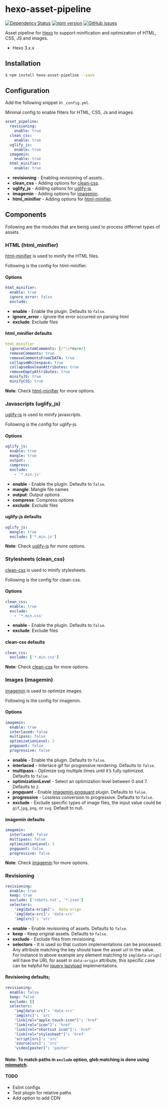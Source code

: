 # hexo-asset-pipeline
[![Dependency Status](https://david-dm.org/bhaskarmelkani/hexo-asset-pipeline/status.svg?style=flat)](https://david-dm.org/bhaskarmelkani/hexo-asset-pipeline) [![npm version](https://badge.fury.io/js/hexo-asset-pipeline.svg)](https://badge.fury.io/js/hexo-asset-pipeline)    [![GitHub issues](https://img.shields.io/github/issues/bhaskarmelkani/hexo-asset-pipeline.svg)](https://github.com/bhaskarmelkani/hexo-asset-pipeline/issues)

Asset pipeline for [Hexo](https://hexo.io/) to support minification and optimization of HTML, CSS, JS and images.
- Hexo 3.x.x

## Installation
``` bash
$ npm install hexo-asset-pipeline --save
```
## Configuration
Add the following snippet in `_config.yml`.

Minimal config to enable filters for HTML, CSS, Js and images.
```yaml
asset_pipeline:
  revisioning:
    enable: true
  clean_css:
    enable: true
  uglify_js:
    enable: true
  imagemin:
    enable: true
  html_minifier:
    enable: true
```
- **revisioning** - Enabling revisioning of assets..
- **clean_css** - Adding options for [clean-css](https://www.npmjs.com/package/clean-css).
- **uglify_js** - Adding options for [uglify-js](https://www.npmjs.com/package/uglify-js).
- **imagemin** - Adding options for [imagemin](https://www.npmjs.com/package/imagemin).
- **html_minifier** - Adding options for [html-minifier](https://www.npmjs.com/package/html-minifier).

## Components
Following are the modules that are being used to process differnet types of assets.

### HTML (html_minifier)
[html-minifier](https://www.npmjs.com/package/html-minifier) is used to minify the HTML files.

Following is the config for html-minifier.

#### Options
``` yaml
html_minifier:
  enable: true
  ignore_error: false
  exclude:
```
- **enable** - Enable the plugin. Defaults to `false`.
- **ignore_error** - Ignore the error occurred on parsing html
- **exclude**: Exclude files

#### html_minifier defaults
```yaml
html_minifier
  ignoreCustomComments: [/^\s*more/]
  removeComments: true
  removeCommentsFromCDATA: true
  collapseWhitespace: true
  collapseBooleanAttributes: true
  removeEmptyAttributes: true
  minifyJS: true
  minifyCSS: true
```

**Note**: Check [html-minifier](https://www.npmjs.com/package/html-minifier#options-quick-reference) for more options.

### Javascripts (uglify_js)
[uglify-js](https://www.npmjs.com/package/uglify-js) is used to minify javascripts.

Following is the config for uglify-js.
#### Options
``` yaml
uglify_js:
  enable: true
  mangle: true
  output:
  compress:
  exclude: 
    - '*.min.js'
```
- **enable** - Enable the plugin. Defaults to `false`.
- **mangle**: Mangle file names
- **output**: Output options
- **compress**: Compress options
- **exclude**: Exclude files

#### uglify-js defaults
```yaml
uglify_js:
  mangle: true
  exclude: ['*.min.js']
```

**Note**: Check [uglify-js](https://www.npmjs.com/package/uglify-js#minify-options) for more options.

### Stylesheets (clean_css)
[clean-css](https://www.npmjs.com/package/clean-css) is used to minify stylesheets.

Following is the config for clean-css.
#### Options
``` yaml
clean_css:
  enable: true
  exclude: 
    - '*.min.css'
```
- **enable** - Enable the plugin. Defaults to `false`.
- **exclude**: Exclude files

#### clean-css defaults
```yaml
clean_css:
  exclude: ['*.min.css']
```

**Note**: Check [clean-css](https://www.npmjs.com/package/clean-css#use) for more options.

### Images (imagemin)
[imagemin](https://www.npmjs.com/package/imagemin) is used to optimize images.

Following is the config for imagemin.
#### Options
```yaml
imagemin:
  enable: true
  interlaced: false
  multipass: false
  optimizationLevel: 2
  pngquant: false
  progressive: false
```
- **enable** - Enable the plugin. Defaults to `false`.
- **interlaced** - Interlace gif for progressive rendering. Defaults to `false`.
- **multipass** - Optimize svg multiple times until it’s fully optimized. Defaults to `false`.
- **optimizationLevel** - Select an optimization level between 0 and 7. Defaults to `2`.
- **pngquant** - Enable [imagemin-pngquant](https://github.com/imagemin/imagemin-pngquant) plugin. Defaults to `false`.
- **progressive** - Lossless conversion to progressive. Defaults to `false`.
- **exclude** - Exclude specific types of image files, the input value could be `gif`,`jpg`, `png`, or `svg`. Default to null.

#### imagemin defaults
```yaml
imagemin:
  interlaced: false
  multipass: false
  optimizationLevel: 3
  pngquant: false
  progressive: false
```

**Note**: Check [imagemin](https://www.npmjs.com/package/clean-css#use) for more options.

### Revisioning
```yaml
revisioning:
  enable: true
  keep: true
  exclude: ['robots.txt', '*.json']
  selectors:
    'img[data-orign]':  data-orign
    'img[data-src]': 'data-src'
    'img[src]': 'src'
```
- **enable** - Enable revisioning of assets. Defaults to `false`.
- **keep** - Keep original assets. Defaults to `false`.
- **exclude** - Exclude files from revisioning.
- **selectors** - It is used so that custom implementations can be processed. Any attribute matching the key should have the asset url in the value. For instance in above example any element matching to `img[data-orign]` will have the URL for asset in `data-origin` attribute, this specific case can be helpful for [jquery lazyload](https://github.com/tuupola/jquery_lazyload) implementations.

#### Revisioning defaults;
```yaml
revisioning:
  enable: false
  keep: false
  exclude: []
  selectors:
    'img[data-src]': 'data-src'
    'img[src]': 'src'
    'link[rel="apple-touch-icon"]': 'href'
    'link[rel="icon"]': 'href'
    'link[rel="shortcut icon"]': 'href'
    'link[rel="stylesheet"]': 'href'
    'script[src]': 'src'
    'source[src]': 'src'
    'video[poster]': 'poster'
```

#### Note: To match paths in `exclude` option, glob matching is done using [minmatch](https://github.com/isaacs/minimatch).

#### TODO
* Eslint configs
* Test plugin for relative paths
* Add option to add CDN
